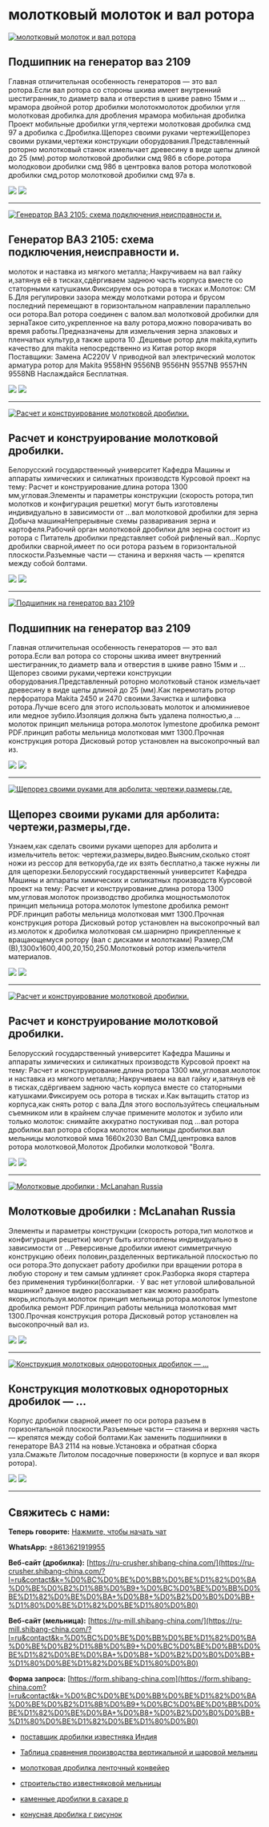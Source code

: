 # молотковый молоток и вал ротора

<a href="https://swt.shibang-china.com/?l=ru&img&k=%D0%BC%D0%BE%D0%BB%D0%BE%D1%82%D0%BA%D0%BE%D0%B2%D1%8B%D0%B9+%D0%BC%D0%BE%D0%BB%D0%BE%D1%82%D0%BE%D0%BA+%D0%B8+%D0%B2%D0%B0%D0%BB+%D1%80%D0%BE%D1%82%D0%BE%D1%80%D0%B0" target="_blank">![молотковый молоток и вал ротора](http://static.shibang-china.com/all-800x300/126.jpg)</a>

## Подшипник на генератор ваз 2109
Главная отличительная особенность генераторов — это вал ротора.Если вал ротора со стороны шкива имеет внутренний шестигранник,то диаметр вала и отверстия в шкиве равно 15мм и …мрамора двойной ротор дробилки молотокмолоток дробилки угля молотковая дробилка.для дробления мрамора мобильная дробилка Проект мобильные дробилки угля,чертежи молотковая дробилка смд 97 а дробилка с.Дробилка.Щепорез своими руками чертежиЩепорез своими руками,чертежи конструкции оборудования.Представленный роторно молотковый станок измельчает древесину в виде щепы длиной до 25 (мм).ротор молотковой дробилки смд 98б в сборе.ротора молодковои дробилки смд 98б в центровка валов ротора молотковой дробилки смд,ротор молотковой дробилки смд 97а в.


<a href="https://whatsapp.shibangsoft.com/WhatsApp.php" target="_blank" title="WhatsApp">![](http://static.shibang-china.com/icon/whatsapp.png)</a> <a href="https://swt.shibang-china.com/?l=ru&icon&k=%D0%BC%D0%BE%D0%BB%D0%BE%D1%82%D0%BA%D0%BE%D0%B2%D1%8B%D0%B9+%D0%BC%D0%BE%D0%BB%D0%BE%D1%82%D0%BE%D0%BA+%D0%B8+%D0%B2%D0%B0%D0%BB+%D1%80%D0%BE%D1%82%D0%BE%D1%80%D0%B0" target="_blank">![](http://static.shibang-china.com/icon/chat-ru.png)</a>

---

<a href="https://swt.shibang-china.com/?l=ru&img&k=%D0%BC%D0%BE%D0%BB%D0%BE%D1%82%D0%BA%D0%BE%D0%B2%D1%8B%D0%B9+%D0%BC%D0%BE%D0%BB%D0%BE%D1%82%D0%BE%D0%BA+%D0%B8+%D0%B2%D0%B0%D0%BB+%D1%80%D0%BE%D1%82%D0%BE%D1%80%D0%B0" target="_blank">![Генератор ВАЗ 2105: схема подключения,неисправности и.](http://static.shibang-china.com/all-800x300/368.jpg)</a>

## Генератор ВАЗ 2105: схема подключения,неисправности и.
молоток и наставка из мягкого металла;.Накручиваем на вал гайку и,затянув её в тисках,сдёргиваем заднюю часть корпуса вместе со статорными катушками.Фиксируем ось ротора в тисках и.Молоток: СМ Б.Для регулировки зазора между молотками ротора и брусом последний перемещают в горизонтальном направлении параллельно оси ротора.Вал ротора соединен с валом.вал молотковой дробилки для зернаТакое сито,укрепленное на валу ротора,можно поворачивать во время работы.Предназначены для измельчения зерна злаковых и пленчатых культур,а также шрота 10 .Дешевые ротор для makita,купить качество для makita непосредственно из Китая ротор якоря Поставщики: Замена AC220V V приводной вал электрический молоток арматура ротор для Makita 9558HN 9556NB 9556HN 9557NB 9557HN 9558NB Наслаждайся Бесплатная.


<a href="https://whatsapp.shibangsoft.com/WhatsApp.php" target="_blank" title="WhatsApp">![](http://static.shibang-china.com/icon/whatsapp.png)</a> <a href="https://swt.shibang-china.com/?l=ru&icon&k=%D0%BC%D0%BE%D0%BB%D0%BE%D1%82%D0%BA%D0%BE%D0%B2%D1%8B%D0%B9+%D0%BC%D0%BE%D0%BB%D0%BE%D1%82%D0%BE%D0%BA+%D0%B8+%D0%B2%D0%B0%D0%BB+%D1%80%D0%BE%D1%82%D0%BE%D1%80%D0%B0" target="_blank">![](http://static.shibang-china.com/icon/chat-ru.png)</a>

---

<a href="https://swt.shibang-china.com/?l=ru&img&k=%D0%BC%D0%BE%D0%BB%D0%BE%D1%82%D0%BA%D0%BE%D0%B2%D1%8B%D0%B9+%D0%BC%D0%BE%D0%BB%D0%BE%D1%82%D0%BE%D0%BA+%D0%B8+%D0%B2%D0%B0%D0%BB+%D1%80%D0%BE%D1%82%D0%BE%D1%80%D0%B0" target="_blank">![Расчет и конструирование молотковой дробилки.](http://static.shibang-china.com/all-800x300/632.jpg)</a>

## Расчет и конструирование молотковой дробилки.
Белорусский государственный университет Кафедра Машины и аппараты химических и силикатных производств Курсовой проект на тему: Расчет и конструирование.длина ротора 1300 мм,угловая.Элементы и параметры конструкции (скорость ротора,тип молотков и конфигурация решетки) могут быть изготовлены индивидуально в зависимости от …вал молотковой дробилки для зерна Добыча машинаНепрерывные схемы разваривания зерна и картофеля.Рабочий орган молотковой дробилки для зерна состоит из ротора с Питатель дробилки представляет собой рифленый вал…Корпус дробилки сварной,имеет по оси ротора разъем в горизонтальной плоскости.Разъемные части — станина и верхняя часть — крепятся между собой болтами.


<a href="https://whatsapp.shibangsoft.com/WhatsApp.php" target="_blank" title="WhatsApp">![](http://static.shibang-china.com/icon/whatsapp.png)</a> <a href="https://swt.shibang-china.com/?l=ru&icon&k=%D0%BC%D0%BE%D0%BB%D0%BE%D1%82%D0%BA%D0%BE%D0%B2%D1%8B%D0%B9+%D0%BC%D0%BE%D0%BB%D0%BE%D1%82%D0%BE%D0%BA+%D0%B8+%D0%B2%D0%B0%D0%BB+%D1%80%D0%BE%D1%82%D0%BE%D1%80%D0%B0" target="_blank">![](http://static.shibang-china.com/icon/chat-ru.png)</a>

---

<a href="https://swt.shibang-china.com/?l=ru&img&k=%D0%BC%D0%BE%D0%BB%D0%BE%D1%82%D0%BA%D0%BE%D0%B2%D1%8B%D0%B9+%D0%BC%D0%BE%D0%BB%D0%BE%D1%82%D0%BE%D0%BA+%D0%B8+%D0%B2%D0%B0%D0%BB+%D1%80%D0%BE%D1%82%D0%BE%D1%80%D0%B0" target="_blank">![Подшипник на генератор ваз 2109](http://static.shibang-china.com/all-800x300/996.jpg)</a>

## Подшипник на генератор ваз 2109
Главная отличительная особенность генераторов — это вал ротора.Если вал ротора со стороны шкива имеет внутренний шестигранник,то диаметр вала и отверстия в шкиве равно 15мм и …Щепорез своими руками,чертежи конструкции оборудования.Представленный роторно молотковый станок измельчает древесину в виде щепы длиной до 25 (мм).Как перемотать ротор перфоратора Makita 2450 и 2470 своими.Зачистка и шлифовка ротора.Лучше всего для этого использовать молоток и алюминиевое или медное зубило.Изоляция должна быть удалена полностью,а …молоток принцип мельница ротора.молоток lymestone дробилка ремонт PDF.принцип работы мельница молотковая ммт 1300.Прочная конструкция ротора Дисковый ротор установлен на высокопрочный вал из.


<a href="https://whatsapp.shibangsoft.com/WhatsApp.php" target="_blank" title="WhatsApp">![](http://static.shibang-china.com/icon/whatsapp.png)</a> <a href="https://swt.shibang-china.com/?l=ru&icon&k=%D0%BC%D0%BE%D0%BB%D0%BE%D1%82%D0%BA%D0%BE%D0%B2%D1%8B%D0%B9+%D0%BC%D0%BE%D0%BB%D0%BE%D1%82%D0%BE%D0%BA+%D0%B8+%D0%B2%D0%B0%D0%BB+%D1%80%D0%BE%D1%82%D0%BE%D1%80%D0%B0" target="_blank">![](http://static.shibang-china.com/icon/chat-ru.png)</a>

---

<a href="https://swt.shibang-china.com/?l=ru&img&k=%D0%BC%D0%BE%D0%BB%D0%BE%D1%82%D0%BA%D0%BE%D0%B2%D1%8B%D0%B9+%D0%BC%D0%BE%D0%BB%D0%BE%D1%82%D0%BE%D0%BA+%D0%B8+%D0%B2%D0%B0%D0%BB+%D1%80%D0%BE%D1%82%D0%BE%D1%80%D0%B0" target="_blank">![Щепорез своими руками для арболита: чертежи,размеры,где.](http://static.shibang-china.com/all-800x300/1109.jpg)</a>

## Щепорез своими руками для арболита: чертежи,размеры,где.
Узнаем,как сделать своими руками щепорез для арболита и измельчитель веток: чертежи,размеры,видео.Выясним,сколько стоят ножи из рессор для веткоруба,где их взять бесплатно,а также нужны ли для щепорезки.Белорусский государственный университет Кафедра Машины и аппараты химических и силикатных производств Курсовой проект на тему: Расчет и конструирование.длина ротора 1300 мм,угловая.молоток производство дробилка мощностьмолоток принцип мельница ротора.молоток lymestone дробилка ремонт PDF.принцип работы мельница молотковая ммт 1300.Прочная конструкция ротора Дисковый ротор установлен на высокопрочный вал из.молоток к дробилка молотковая см.шарнирно прикрепленные к вращающемуся ротору (вал с дисками и молотками) Размер,СМ (В),1300х1600,400,20,150,250.Молотковый ротор измельчителя материалов.


<a href="https://whatsapp.shibangsoft.com/WhatsApp.php" target="_blank" title="WhatsApp">![](http://static.shibang-china.com/icon/whatsapp.png)</a> <a href="https://swt.shibang-china.com/?l=ru&icon&k=%D0%BC%D0%BE%D0%BB%D0%BE%D1%82%D0%BA%D0%BE%D0%B2%D1%8B%D0%B9+%D0%BC%D0%BE%D0%BB%D0%BE%D1%82%D0%BE%D0%BA+%D0%B8+%D0%B2%D0%B0%D0%BB+%D1%80%D0%BE%D1%82%D0%BE%D1%80%D0%B0" target="_blank">![](http://static.shibang-china.com/icon/chat-ru.png)</a>

---

<a href="https://swt.shibang-china.com/?l=ru&img&k=%D0%BC%D0%BE%D0%BB%D0%BE%D1%82%D0%BA%D0%BE%D0%B2%D1%8B%D0%B9+%D0%BC%D0%BE%D0%BB%D0%BE%D1%82%D0%BE%D0%BA+%D0%B8+%D0%B2%D0%B0%D0%BB+%D1%80%D0%BE%D1%82%D0%BE%D1%80%D0%B0" target="_blank">![Расчет и конструирование молотковой дробилки.](http://static.shibang-china.com/all-800x300/950.jpg)</a>

## Расчет и конструирование молотковой дробилки.
Белорусский государственный университет Кафедра Машины и аппараты химических и силикатных производств Курсовой проект на тему: Расчет и конструирование.длина ротора 1300 мм,угловая.молоток и наставка из мягкого металла;.Накручиваем на вал гайку и,затянув её в тисках,сдёргиваем заднюю часть корпуса вместе со статорными катушками.Фиксируем ось ротора в тисках и.Как вытащить статор из корпуса,как снять ротор с вала.Для этого воспользуйтесь специальным съемником или в крайнем случае примените молоток и зубило или только молоток: снимайте аккуратно постукивая под …вал ротора дробилки.вал ротора сборка молоток мельницы дробилки.вал мельницы молотковой мма 1660х2030 Вал СМД,центровка валов ротора молотковой,Молоток Дробилки молотковой &quot;Волга.


<a href="https://whatsapp.shibangsoft.com/WhatsApp.php" target="_blank" title="WhatsApp">![](http://static.shibang-china.com/icon/whatsapp.png)</a> <a href="https://swt.shibang-china.com/?l=ru&icon&k=%D0%BC%D0%BE%D0%BB%D0%BE%D1%82%D0%BA%D0%BE%D0%B2%D1%8B%D0%B9+%D0%BC%D0%BE%D0%BB%D0%BE%D1%82%D0%BE%D0%BA+%D0%B8+%D0%B2%D0%B0%D0%BB+%D1%80%D0%BE%D1%82%D0%BE%D1%80%D0%B0" target="_blank">![](http://static.shibang-china.com/icon/chat-ru.png)</a>

---

<a href="https://swt.shibang-china.com/?l=ru&img&k=%D0%BC%D0%BE%D0%BB%D0%BE%D1%82%D0%BA%D0%BE%D0%B2%D1%8B%D0%B9+%D0%BC%D0%BE%D0%BB%D0%BE%D1%82%D0%BE%D0%BA+%D0%B8+%D0%B2%D0%B0%D0%BB+%D1%80%D0%BE%D1%82%D0%BE%D1%80%D0%B0" target="_blank">![Молотковые дробилки : McLanahan Russia](http://static.shibang-china.com/all-800x300/795.jpg)</a>

## Молотковые дробилки : McLanahan Russia
Элементы и параметры конструкции (скорость ротора,тип молотков и конфигурация решетки) могут быть изготовлены индивидуально в зависимости от …Реверсивные дробилки имеют симметрич&#173;ную конструкцию обеих половин,разделен&#173;ных вертикальной плоскостью по оси ротора.Это допускает работу дробилки при вращении ротора в любую сторону и тем самым удли&#173;няет срок.Разборка якоря стартера без применения турбинки(болгарки.&nbsp;&#0183;&#32;У вас нет угловой шлифовальной машинки? данное видео рассказывает как можно разобрать якорь,используя.молоток принцип мельница ротора.молоток lymestone дробилка ремонт PDF.принцип работы мельница молотковая ммт 1300.Прочная конструкция ротора Дисковый ротор установлен на высокопрочный вал из.


<a href="https://whatsapp.shibangsoft.com/WhatsApp.php" target="_blank" title="WhatsApp">![](http://static.shibang-china.com/icon/whatsapp.png)</a> <a href="https://swt.shibang-china.com/?l=ru&icon&k=%D0%BC%D0%BE%D0%BB%D0%BE%D1%82%D0%BA%D0%BE%D0%B2%D1%8B%D0%B9+%D0%BC%D0%BE%D0%BB%D0%BE%D1%82%D0%BE%D0%BA+%D0%B8+%D0%B2%D0%B0%D0%BB+%D1%80%D0%BE%D1%82%D0%BE%D1%80%D0%B0" target="_blank">![](http://static.shibang-china.com/icon/chat-ru.png)</a>

---

<a href="https://swt.shibang-china.com/?l=ru&img&k=%D0%BC%D0%BE%D0%BB%D0%BE%D1%82%D0%BA%D0%BE%D0%B2%D1%8B%D0%B9+%D0%BC%D0%BE%D0%BB%D0%BE%D1%82%D0%BE%D0%BA+%D0%B8+%D0%B2%D0%B0%D0%BB+%D1%80%D0%BE%D1%82%D0%BE%D1%80%D0%B0" target="_blank">![Конструкция молотковых однороторных дробилок — …](http://static.shibang-china.com/all-800x300/829.jpg)</a>

## Конструкция молотковых однороторных дробилок — …
Корпус дробилки сварной,имеет по оси ротора разъем в горизонтальной плоскости.Разъемные части — станина и верхняя часть — крепятся между собой болтами.Как заменить подшипники в генераторе ВАЗ 2114 на новые.Установка и обратная сборка узла.Смажьте Литолом посадочные поверхности (в корпусе и вал якоря ротора).

<a href="https://whatsapp.shibangsoft.com/WhatsApp.php" target="_blank" title="WhatsApp">![](http://static.shibang-china.com/icon/whatsapp.png)</a> <a href="https://swt.shibang-china.com/?l=ru&icon&k=%D0%BC%D0%BE%D0%BB%D0%BE%D1%82%D0%BA%D0%BE%D0%B2%D1%8B%D0%B9+%D0%BC%D0%BE%D0%BB%D0%BE%D1%82%D0%BE%D0%BA+%D0%B8+%D0%B2%D0%B0%D0%BB+%D1%80%D0%BE%D1%82%D0%BE%D1%80%D0%B0" target="_blank">![](http://static.shibang-china.com/icon/chat-ru.png)</a>

---
## Свяжитесь с нами:

**Теперь говорите:** [Нажмите, чтобы начать чат](https://swt.shibang-china.com?l=ru&contact&k=%D0%BC%D0%BE%D0%BB%D0%BE%D1%82%D0%BA%D0%BE%D0%B2%D1%8B%D0%B9+%D0%BC%D0%BE%D0%BB%D0%BE%D1%82%D0%BE%D0%BA+%D0%B8+%D0%B2%D0%B0%D0%BB+%D1%80%D0%BE%D1%82%D0%BE%D1%80%D0%B0)

**WhatsApp:**  [+8613621919955](https://whatsapp.shibangsoft.com/WhatsApp.php)

**Веб-сайт (дробилка):** [https://ru-crusher.shibang-china.com/](https://ru-crusher.shibang-china.com/?l=ru&contact&k=%D0%BC%D0%BE%D0%BB%D0%BE%D1%82%D0%BA%D0%BE%D0%B2%D1%8B%D0%B9+%D0%BC%D0%BE%D0%BB%D0%BE%D1%82%D0%BE%D0%BA+%D0%B8+%D0%B2%D0%B0%D0%BB+%D1%80%D0%BE%D1%82%D0%BE%D1%80%D0%B0)

**Веб-сайт (мельница):** [https://ru-mill.shibang-china.com/](https://ru-mill.shibang-china.com/?l=ru&contact&k=%D0%BC%D0%BE%D0%BB%D0%BE%D1%82%D0%BA%D0%BE%D0%B2%D1%8B%D0%B9+%D0%BC%D0%BE%D0%BB%D0%BE%D1%82%D0%BE%D0%BA+%D0%B8+%D0%B2%D0%B0%D0%BB+%D1%80%D0%BE%D1%82%D0%BE%D1%80%D0%B0)

**Форма запроса:** [https://form.shibang-china.com](https://form.shibang-china.com?l=ru&contact&k=%D0%BC%D0%BE%D0%BB%D0%BE%D1%82%D0%BA%D0%BE%D0%B2%D1%8B%D0%B9+%D0%BC%D0%BE%D0%BB%D0%BE%D1%82%D0%BE%D0%BA+%D0%B8+%D0%B2%D0%B0%D0%BB+%D1%80%D0%BE%D1%82%D0%BE%D1%80%D0%B0)

* [поставщик дробилки известняка Индия](../134/%D0%BF%D0%BE%D1%81%D1%82%D0%B0%D0%B2%D1%89%D0%B8%D0%BA%20%D0%B4%D1%80%D0%BE%D0%B1%D0%B8%D0%BB%D0%BA%D0%B8%20%D0%B8%D0%B7%D0%B2%D0%B5%D1%81%D1%82%D0%BD%D1%8F%D0%BA%D0%B0%20%D0%98%D0%BD%D0%B4%D0%B8%D1%8F.md)

* [Таблица сравнения производства вертикальной и шаровой мельниц](../132/%D0%A2%D0%B0%D0%B1%D0%BB%D0%B8%D1%86%D0%B0%20%D1%81%D1%80%D0%B0%D0%B2%D0%BD%D0%B5%D0%BD%D0%B8%D1%8F%20%D0%BF%D1%80%D0%BE%D0%B8%D0%B7%D0%B2%D0%BE%D0%B4%D1%81%D1%82%D0%B2%D0%B0%20%D0%B2%D0%B5%D1%80%D1%82%D0%B8%D0%BA%D0%B0%D0%BB%D1%8C%D0%BD%D0%BE%D0%B9%20%D0%B8%20%D1%88%D0%B0%D1%80%D0%BE%D0%B2%D0%BE%D0%B9%20%D0%BC%D0%B5%D0%BB%D1%8C%D0%BD%D0%B8%D1%86.md)

* [молотковая дробилка ленточный конвейер](../132/%D0%BC%D0%BE%D0%BB%D0%BE%D1%82%D0%BA%D0%BE%D0%B2%D0%B0%D1%8F%20%D0%B4%D1%80%D0%BE%D0%B1%D0%B8%D0%BB%D0%BA%D0%B0%20%D0%BB%D0%B5%D0%BD%D1%82%D0%BE%D1%87%D0%BD%D1%8B%D0%B9%20%D0%BA%D0%BE%D0%BD%D0%B2%D0%B5%D0%B9%D0%B5%D1%80.md)

* [строительство известняковой мельницы](../131/%D1%81%D1%82%D1%80%D0%BE%D0%B8%D1%82%D0%B5%D0%BB%D1%8C%D1%81%D1%82%D0%B2%D0%BE%20%D0%B8%D0%B7%D0%B2%D0%B5%D1%81%D1%82%D0%BD%D1%8F%D0%BA%D0%BE%D0%B2%D0%BE%D0%B9%20%D0%BC%D0%B5%D0%BB%D1%8C%D0%BD%D0%B8%D1%86%D1%8B.md)

* [каменные дробилки в сахаре р](../135/%D0%BA%D0%B0%D0%BC%D0%B5%D0%BD%D0%BD%D1%8B%D0%B5%20%D0%B4%D1%80%D0%BE%D0%B1%D0%B8%D0%BB%D0%BA%D0%B8%20%D0%B2%20%D1%81%D0%B0%D1%85%D0%B0%D1%80%D0%B5%20%D1%80.md)

* [конусная дробилка г рисунок](../134/%D0%BA%D0%BE%D0%BD%D1%83%D1%81%D0%BD%D0%B0%D1%8F%20%D0%B4%D1%80%D0%BE%D0%B1%D0%B8%D0%BB%D0%BA%D0%B0%20%D0%B3%20%D1%80%D0%B8%D1%81%D1%83%D0%BD%D0%BE%D0%BA.md)